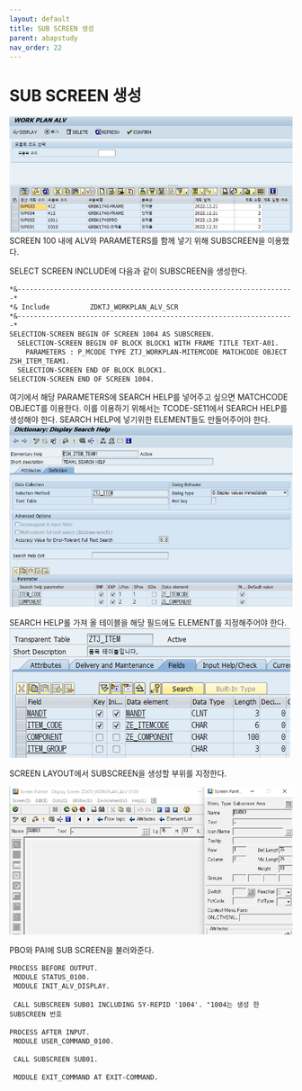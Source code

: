 ```yaml
---
layout: default
title: SUB SCREEN 생성
parent: abapstudy
nav_order: 22
---
```

# SUB SCREEN 생성
            
![Untitled](./abapstudy_img/abapstudy_24.png)
SCREEN 100 내에 ALV와 PARAMETERS를 함께 넣기 위해 SUBSCREEN을 이용했다.

SELECT SCREEN INCLUDE에 다음과 같이 SUBSCREEN을 생성한다.

```abap
*&---------------------------------------------------------------------*
*& Include          ZDKTJ_WORKPLAN_ALV_SCR
*&---------------------------------------------------------------------*
SELECTION-SCREEN BEGIN OF SCREEN 1004 AS SUBSCREEN.
  SELECTION-SCREEN BEGIN OF BLOCK BLOCK1 WITH FRAME TITLE TEXT-A01.
    PARAMETERS : P_MCODE TYPE ZTJ_WORKPLAN-MITEMCODE MATCHCODE OBJECT ZSH_ITEM_TEAM1.
  SELECTION-SCREEN END OF BLOCK BLOCK1.
SELECTION-SCREEN END OF SCREEN 1004.
```

여기에서 해당 PARAMETERS에 SEARCH HELP를 넣어주고 싶으면 MATCHCODE OBJECT를 이용한다. 이를 이용하기 위해서는 TCODE-SE11에서 SEARCH HELP를 생성해야 한다. SEARCH HELP에 넣기위한 ELEMENT들도 만들어주어야 한다.
![Untitled](./abapstudy_img/abapstudy_26.png)

SEARCH HELP롤 가져 올 테이블을 해당 필드에도 ELEMENT를 지정해주어야 한다.
![Untitled](./abapstudy_img/abapstudy_27.png)

SCREEN LAYOUT에서 SUBSCREEN을 생성할 부위를 지정한다.

![Untitled](./abapstudy_img/abapstudy_25.png)

PBO와 PAI에 SUB SCREEN을 불러와준다.

```abap
PROCESS BEFORE OUTPUT.
 MODULE STATUS_0100.
 MODULE INIT_ALV_DISPLAY.

 CALL SUBSCREEN SUB01 INCLUDING SY-REPID '1004'. "1004는 생성 한 SUBSCREEN 번호

PROCESS AFTER INPUT.
 MODULE USER_COMMAND_0100.

 CALL SUBSCREEN SUB01.

 MODULE EXIT_COMMAND AT EXIT-COMMAND.
```
